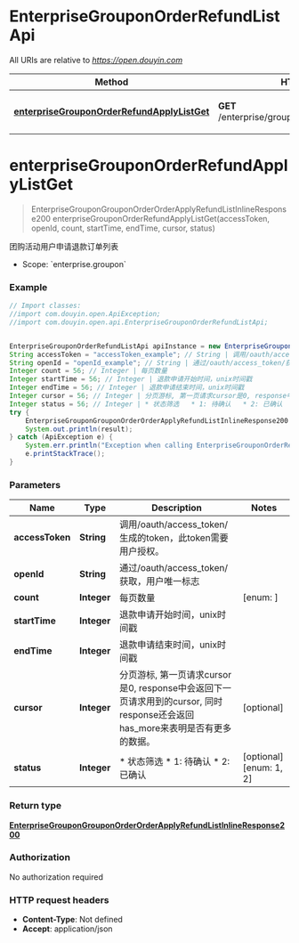 # EnterpriseGrouponOrderRefundListApi

All URIs are relative to *https://open.douyin.com*

Method | HTTP request | Description
------------- | ------------- | -------------
[**enterpriseGrouponOrderRefundApplyListGet**](EnterpriseGrouponOrderRefundListApi.md#enterpriseGrouponOrderRefundApplyListGet) | **GET** /enterprise/groupon/order/refund/apply/list/ | 团购活动用户申请退款订单列表

<a name="enterpriseGrouponOrderRefundApplyListGet"></a>
# **enterpriseGrouponOrderRefundApplyListGet**
> EnterpriseGrouponGrouponOrderOrderApplyRefundListInlineResponse200 enterpriseGrouponOrderRefundApplyListGet(accessToken, openId, count, startTime, endTime, cursor, status)

团购活动用户申请退款订单列表

* Scope: &#x60;enterprise.groupon&#x60; 

### Example
```java
// Import classes:
//import com.douyin.open.ApiException;
//import com.douyin.open.api.EnterpriseGrouponOrderRefundListApi;


EnterpriseGrouponOrderRefundListApi apiInstance = new EnterpriseGrouponOrderRefundListApi();
String accessToken = "accessToken_example"; // String | 调用/oauth/access_token/生成的token，此token需要用户授权。
String openId = "openId_example"; // String | 通过/oauth/access_token/获取，用户唯一标志
Integer count = 56; // Integer | 每页数量
Integer startTime = 56; // Integer | 退款申请开始时间，unix时间戳
Integer endTime = 56; // Integer | 退款申请结束时间，unix时间戳
Integer cursor = 56; // Integer | 分页游标, 第一页请求cursor是0, response中会返回下一页请求用到的cursor, 同时response还会返回has_more来表明是否有更多的数据。
Integer status = 56; // Integer | * 状态筛选   * 1: 待确认   * 2: 已确认 
try {
    EnterpriseGrouponGrouponOrderOrderApplyRefundListInlineResponse200 result = apiInstance.enterpriseGrouponOrderRefundApplyListGet(accessToken, openId, count, startTime, endTime, cursor, status);
    System.out.println(result);
} catch (ApiException e) {
    System.err.println("Exception when calling EnterpriseGrouponOrderRefundListApi#enterpriseGrouponOrderRefundApplyListGet");
    e.printStackTrace();
}
```

### Parameters

Name | Type | Description  | Notes
------------- | ------------- | ------------- | -------------
 **accessToken** | **String**| 调用/oauth/access_token/生成的token，此token需要用户授权。 |
 **openId** | **String**| 通过/oauth/access_token/获取，用户唯一标志 |
 **count** | **Integer**| 每页数量 | [enum: ]
 **startTime** | **Integer**| 退款申请开始时间，unix时间戳 |
 **endTime** | **Integer**| 退款申请结束时间，unix时间戳 |
 **cursor** | **Integer**| 分页游标, 第一页请求cursor是0, response中会返回下一页请求用到的cursor, 同时response还会返回has_more来表明是否有更多的数据。 | [optional]
 **status** | **Integer**| * 状态筛选   * 1: 待确认   * 2: 已确认  | [optional] [enum: 1, 2]

### Return type

[**EnterpriseGrouponGrouponOrderOrderApplyRefundListInlineResponse200**](EnterpriseGrouponGrouponOrderOrderApplyRefundListInlineResponse200.md)

### Authorization

No authorization required

### HTTP request headers

 - **Content-Type**: Not defined
 - **Accept**: application/json

